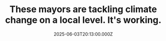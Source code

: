 ---
title: "These mayors are tackling climate change on a local level. It's working."
date: 2025-06-03T20:13:00.000Z
category: Human Kindness
externalLink: "https://www.goodgoodgood.co/articles/mayors-taking-climate-action"
image: ""
excerpt: "As the Trump administration boosts fossil fuels and rolls back regulations, mayors are greening their cities — in more ways than one.…"
---